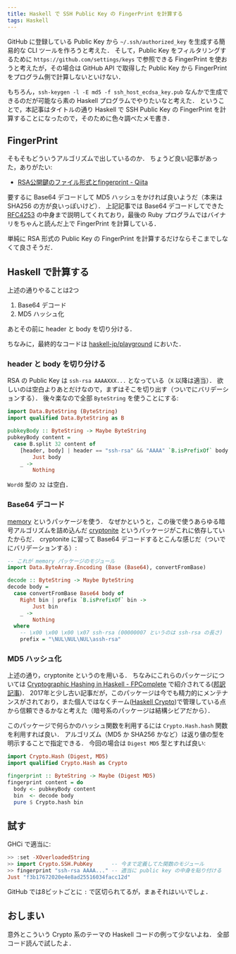 ```yaml
---
title: Haskell で SSH Public Key の FingerPrint を計算する
tags: Haskell
---
```


GitHub に登録している Public Key から `~/.ssh/authorized_key` を生成する簡易的な CLI ツールを作ろうと考えた．
そして，Public Key をフィルタリングするために `https://github.com/settings/keys` で参照できる FingerPrint を使おうと考えたが，その場合は GitHub API で取得した Public Key から FingerPrint をプログラム側で計算しないといけない．

もちろん，`ssh-keygen -l -E md5 -f ssh_host_ecdsa_key.pub` なんかで生成できるのだが可能なら素の Haskell プログラムでやりたいなと考えた．
ということで，本記事はタイトルの通り Haskell で SSH Public Key の FingerPrint を計算することになったので，そのために色々調べたメモ書き．

## FingerPrint

そもそもどういうアルゴリズムで出しているのか．
ちょうど良い記事があった，ありがたい:

- [RSA公開鍵のファイル形式とfingerprint - Qiita](https://qiita.com/hotpepsi/items/128f3a660cee8b5467c6)

要するに Base64 デコードして MD5 ハッシュをかければ良いようだ（本来は SHA256 の方が良いっぽいけど）．
上記記事では Base64 デコードしてできた [RFC4253](https://www.ietf.org/rfc/rfc4253.txt) の中身まで説明してくれており，最後の Ruby プログラムではバイナリをちゃんと読んだ上で FingerPrint を計算している．

単純に RSA 形式の Public Key の FingerPrint を計算するだけならそこまでしなくて良さそうだ．

## Haskell で計算する

上述の通りやることは2つ

1. Base64 デコード
2. MD5 ハッシュ化

あとその前に header と body を切り分ける．

ちなみに，最終的なコードは [haskell-jp/playground](https://github.com/haskell-jp/playground/pull/1) においた．

### header と body を切り分ける

RSA の Public Key は `ssh-rsa AAAAXXX...` となっている（`X` 以降は適当）．
欲しいのは空白よりあとだけなので，まずはそこを切り出す（ついでにバリデーションする）．
後々楽なので全部 `ByteString` を使うことにする:

```haskell
import Data.ByteString (ByteString)
import qualified Data.ByteString as B

pubkeyBody :: ByteString -> Maybe ByteString
pubkeyBody content =
  case B.split 32 content of
    [header, body] | header == "ssh-rsa" && "AAAA" `B.isPrefixOf` body ->
        Just body
    _ ->
        Nothing
```

`Word8` 型の `32` は空白．

### Base64 デコード

[memory](https://hackage.haskell.org/package/memory) というパッケージを使う．
なぜかというと，この後で使うあらゆる暗号アルゴリズムを詰め込んだ [cryptonite](http://hackage.haskell.org/package/cryptonite) というパッケージがこれに依存していたからだ．
cryptonite に習って Base64 デコードするとこんな感じだ（ついでにバリデーションする）:

```haskell
-- これが memory パッケージのモジュール
import Data.ByteArray.Encoding (Base (Base64), convertFromBase)

decode :: ByteString -> Maybe ByteString
decode body =
  case convertFromBase Base64 body of
    Right bin | prefix `B.isPrefixOf` bin ->
        Just bin
    _ ->
        Nothing
  where
    -- \x00 \x00 \x00 \x07 ssh-rsa (00000007 というのは ssh-rsa の長さ)
    prefix = "\NUL\NUL\NUL\assh-rsa"
```

### MD5 ハッシュ化

上述の通り，cryptonite というのを用いる．
ちなみにこれらのパッケージについては [Cryptographic Hashing in Haskell - FPComplete](https://www.fpcomplete.com/blog/2017/09/cryptographic-hashing-haskell/) で紹介されてる([邦訳記事](https://haskell.e-bigmoon.com/posts/2017/09-18-cryptographic-hashing-haskell.html))．
2017年と少し古い記事だが，このパッケージは今でも精力的にメンテナンスがされており，また個人ではなくチーム([Haskell Crypto](https://github.com/haskell-crypto))で管理している点から信頼できるかなと考えた（暗号系のパッケージは結構シビアだから）．

このパッケージで何らかのハッシュ関数を利用するには `Crypto.Hash.hash` 関数を利用すれば良い．
アルゴリズム（MD5 か SHA256 かなど）は返り値の型を明示することで指定できる．
今回の場合は `Digest MD5` 型とすれば良い:

```haskell
import Crypto.Hash (Digest, MD5)
import qualified Crypto.Hash as Crypto

fingerprint :: ByteString -> Maybe (Digest MD5)
fingerprint content = do
  body <- pubkeyBody content
  bin  <- decode body
  pure $ Crypto.hash bin
```

## 試す

GHCi で適当に:

```haskell
>> :set -XOverloadedString
>> import Crypto.SSH.PubKey      -- 今まで定義してた関数のモジュール
>> fingerprint "ssh-rsa AAAA..." -- 適当に public key の中身を貼り付ける
Just "f3b17672020e4e8ad25516034facc12d"
```

GitHub では8ビットごとに `:` で区切られてるが，まぁそれはいいでしょ．

## おしまい

意外とこういう Crypto 系のテーマの Haskell コードの例って少ないよね．
全部コード読んで試したよ．

